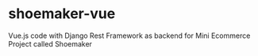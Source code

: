 # shoemaker-vue
Vue.js code with Django Rest Framework as backend for Mini Ecommerce Project called Shoemaker

